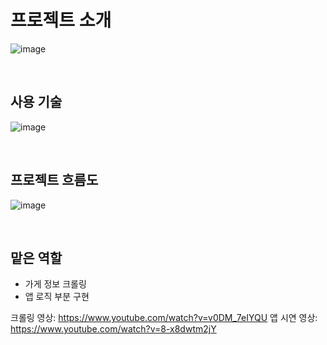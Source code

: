 # 프로젝트 소개
![image](https://user-images.githubusercontent.com/70836243/224594213-bcd3514d-cf63-4c59-b082-943b4c5c7084.png)

<br>

## 사용 기술
![image](https://user-images.githubusercontent.com/70836243/224593146-b35d5194-1d7a-4a2c-9ce2-88c8689b1982.png)

<br>

## 프로젝트 흐름도
![image](https://user-images.githubusercontent.com/70836243/224592886-be4272c5-7253-43d7-8c69-d232d4fc222b.png)

<br>

## 맡은 역할
- 가게 정보 크롤링
- 앱 로직 부분 구현


크롤링 영상: https://www.youtube.com/watch?v=v0DM_7eIYQU
앱 시연 영상: https://www.youtube.com/watch?v=8-x8dwtm2jY
